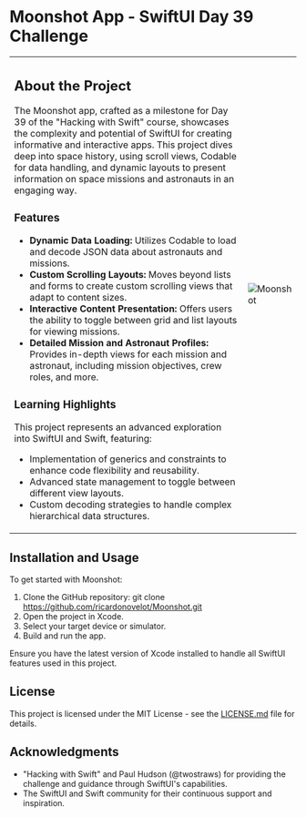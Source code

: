 # Moonshot App - SwiftUI Day 39 Challenge

<table>
<tr>
<td>

## About the Project

The Moonshot app, crafted as a milestone for Day 39 of the "Hacking with Swift" course, showcases the complexity and potential of SwiftUI for creating informative and interactive apps. This project dives deep into space history, using scroll views, Codable for data handling, and dynamic layouts to present information on space missions and astronauts in an engaging way.

### Features

- **Dynamic Data Loading:** Utilizes Codable to load and decode JSON data about astronauts and missions.
- **Custom Scrolling Layouts:** Moves beyond lists and forms to create custom scrolling views that adapt to content sizes.
- **Interactive Content Presentation:** Offers users the ability to toggle between grid and list layouts for viewing missions.
- **Detailed Mission and Astronaut Profiles:** Provides in-depth views for each mission and astronaut, including mission objectives, crew roles, and more.

### Learning Highlights

This project represents an advanced exploration into SwiftUI and Swift, featuring:
- Implementation of generics and constraints to enhance code flexibility and reusability.
- Advanced state management to toggle between different view layouts.
- Custom decoding strategies to handle complex hierarchical data structures.

</td>
<td>
  
![Moonshot](https://github.com/ricardonovelot/Moonshot/assets/84286086/63e9c612-1b0e-4d8c-b00b-a08ad800ab13)

</td>
</tr>
</table>

## Installation and Usage

To get started with Moonshot:

1. Clone the GitHub repository: git clone https://github.com/ricardonovelot/Moonshot.git
2. Open the project in Xcode.
3. Select your target device or simulator.
4. Build and run the app.

Ensure you have the latest version of Xcode installed to handle all SwiftUI features used in this project.

## License

This project is licensed under the MIT License - see the [LICENSE.md](LICENSE.md) file for details.

## Acknowledgments

- "Hacking with Swift" and Paul Hudson (@twostraws) for providing the challenge and guidance through SwiftUI's capabilities.
- The SwiftUI and Swift community for their continuous support and inspiration.
